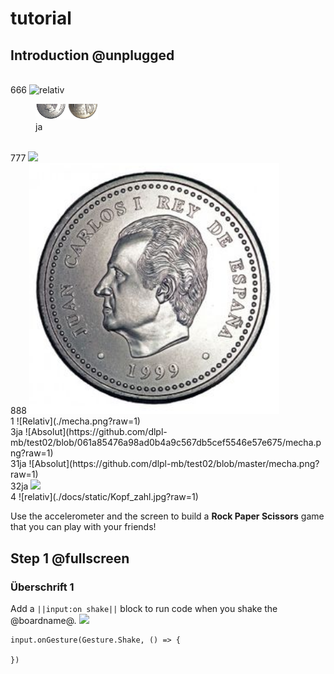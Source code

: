 # tutorial
## Introduction @unplugged

<br>666
![relativ](https://github:dlpl-mb/test02/blob/master/docs/static/kkk.png?raw=1)
<figure><img width="100px" src="kkk.png?raw=1"><figcaption>ja</figcaption></figure>
<br>777

<img width="400px" src="https://github.com/dlpl-mb/test02/blob/master/mecha.png?raw=1">
<br>888

<img width="400px" src="https://github.com/dlpl-mb/test02/blob/master/docs/static/ein.png?raw=1">
<br>1
![Relativ](./mecha.png?raw=1)
<br>3ja
![Absolut](https://github.com/dlpl-mb/test02/blob/061a85476a98ad0b4a9c567db5cef5546e57e675/mecha.png?raw=1)
<br>31ja
![Absolut](https://github.com/dlpl-mb/test02/blob/master/mecha.png?raw=1)
<br>32ja
<img width="200px" src="https://github.com/dlpl-mb/test02/blob/master/mecha.png?raw=1">
<br>4
![relativ](./docs/static/Kopf_zahl.jpg?raw=1)




Use the accelerometer and the screen to build a **Rock Paper Scissors** game that you can play with your friends!

## Step 1 @fullscreen
### Überschrift 1
Add a ``||input:on shake||`` block to run code when you shake the @boardname@.
<img width="200px" src="https://github.com/dlpl-mb/test02/blob/master/mecha.png?raw=1">
```blocks
input.onGesture(Gesture.Shake, () => {

})
```
